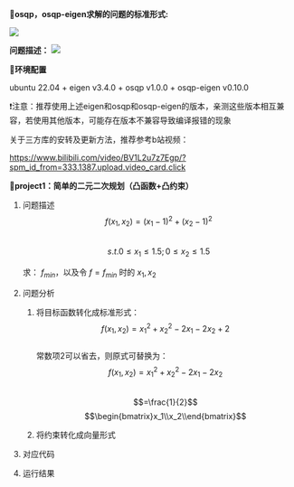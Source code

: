 📏**osqp，osqp-eigen求解的问题的标准形式:**

  ![](https://secure2.wostatic.cn/static/b4fGT9bVXC458VAi1PftHk/image.png?auth_key=1756186845-i7aQKkUN3YGZgTAi4Yf3Hr-0-5cdf349f4d7a5ebf0e30cbb7ee67a8e1)

  **问题描述：**
![](https://secure2.wostatic.cn/static/fjWiUndYqLu5G49ZuP8BEc/c6a18c5ddbcd609ddd9172345a55a6a7.jpg?auth_key=1756187240-45x1QC45BBsozpY4PLxQ5T-0-ebf6b4d5f493160db71955972cdb0dc5)

🔧**环境配置**

  ubuntu 22.04 + eigen v3.4.0 + osqp v1.0.0 + osqp-eigen v0.10.0

  ❗注意：推荐使用上述eigen和osqp和osqp-eigen的版本，亲测这些版本相互兼容，若使用其他版本，可能存在版本不兼容导致编译报错的现象

  关于三方库的安转及更新方法，推荐参考b站视频：

  https://www.bilibili.com/video/BV1L2u7z7Egp/?spm_id_from=333.1387.upload.video_card.click

📌**project1：简单的二元二次规划（凸函数+凸约束）**
  1. 问题描述\
     $$f(x_1,x_2) = (x_1 - 1)^2 + (x_2-1)^2 $$\
     $$s.t. 0\leq x_1\leq1.5;0\leq x_2\leq1.5$$


     求： $f_{min}$，以及令 $f=f_{min}$ 时的 $x_1,x_2$


  3. 问题分析
      1. 将目标函数转化成标准形式：\
         $$f(x_1,x_2) = x_1^2 + x_2^2 - 2x_1 -2x_2 + 2$$\
         常数项2可以省去，则原式可替换为：\
         $$f(x_1,x_2) = x_1^2 + x_2^2 - 2x_1 -2x_2$$\
         $$=\frac{1}{2}$$ $$\begin{bmatrix}x_1\\x_2\\end{bmatrix}$$ 
          
      3. 将约束转化成向量形式
         
  4. 对应代码
  5. 运行结果


